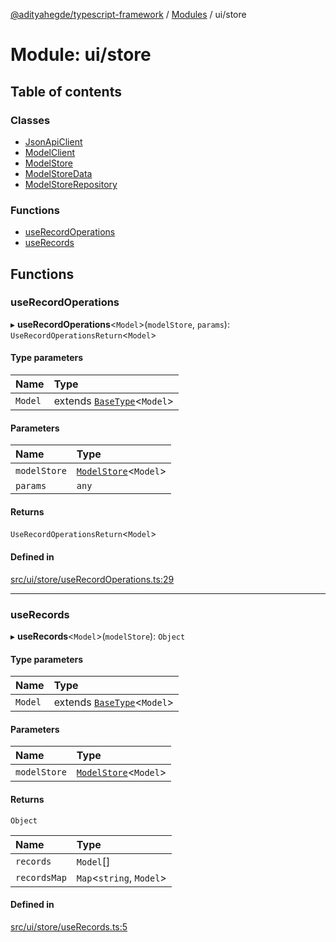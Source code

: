 [@adityahegde/typescript-framework](../README.md) / [Modules](../modules.md) / ui/store

# Module: ui/store

## Table of contents

### Classes

- [JsonApiClient](../classes/ui_store.JsonApiClient.md)
- [ModelClient](../classes/ui_store.ModelClient.md)
- [ModelStore](../classes/ui_store.ModelStore.md)
- [ModelStoreData](../classes/ui_store.ModelStoreData.md)
- [ModelStoreRepository](../classes/ui_store.ModelStoreRepository.md)

### Functions

- [useRecordOperations](ui_store.md#userecordoperations)
- [useRecords](ui_store.md#userecords)

## Functions

### useRecordOperations

▸ **useRecordOperations**<`Model`\>(`modelStore`, `params`): `UseRecordOperationsReturn`<`Model`\>

#### Type parameters

| Name | Type |
| :------ | :------ |
| `Model` | extends [`BaseType`](../classes/models.BaseType.md)<`Model`\> |

#### Parameters

| Name | Type |
| :------ | :------ |
| `modelStore` | [`ModelStore`](../classes/ui_store.ModelStore.md)<`Model`\> |
| `params` | `any` |

#### Returns

`UseRecordOperationsReturn`<`Model`\>

#### Defined in

[src/ui/store/useRecordOperations.ts:29](https://github.com/AdityaHegde/typescript-framework/blob/7ced1c3/src/ui/store/useRecordOperations.ts#L29)

___

### useRecords

▸ **useRecords**<`Model`\>(`modelStore`): `Object`

#### Type parameters

| Name | Type |
| :------ | :------ |
| `Model` | extends [`BaseType`](../classes/models.BaseType.md)<`Model`\> |

#### Parameters

| Name | Type |
| :------ | :------ |
| `modelStore` | [`ModelStore`](../classes/ui_store.ModelStore.md)<`Model`\> |

#### Returns

`Object`

| Name | Type |
| :------ | :------ |
| `records` | `Model`[] |
| `recordsMap` | `Map`<`string`, `Model`\> |

#### Defined in

[src/ui/store/useRecords.ts:5](https://github.com/AdityaHegde/typescript-framework/blob/7ced1c3/src/ui/store/useRecords.ts#L5)
